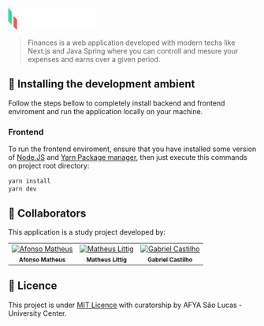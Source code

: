 <p>
<img src="./public/assets/app-logo.svg" alt="Finances" width="180">
</p>

> Finances is a web application developed with modern techs like Next.js and Java Spring where you can controll and mesure your expenses and earns over a given period. 

## 🚀 Installing the development ambient

Follow the steps bellow to completely install backend and frontend enviroment and run the application locally on your machine.

### Frontend

To run the frontend enviroment, ensure that you have installed some version of [Node.JS](https://nodejs.org/en/) and [Yarn Package manager](https://yarnpkg.com/), then just execute this commands on project root directory:

```
yarn install
yarn dev
```

## 🤝 Collaborators

This application is a study project developed by:

<table>
  <tr>
    <td align="center">
      <a href="#">
        <img src="https://media-exp1.licdn.com/dms/image/C4E03AQFhaJOj9bnJmQ/profile-displayphoto-shrink_200_200/0/1616089556467?e=1634774400&v=beta&t=9aR4kH1jiwZi4T45gXIYuqDjxfGec6BiKNNmoVLs-1o" width="100px;" alt="Afonso Matheus"/><br>
        <sub>
          <b>Afonso Matheus</b>
        </sub>
      </a>
    </td>
    <td align="center">
      <a href="#">
        <img src="https://media-exp1.licdn.com/dms/image/C4D03AQG8qDY-WXPUBA/profile-displayphoto-shrink_200_200/0/1597628143803?e=1634774400&v=beta&t=2tsYJI1nq1fjxzPhPW4DUHZiMmOaUwx5aCw5ZvXqSkE" width="100px"; alt="Matheus Littig" /><br>
        <sub>
          <b>Matheus Littig</b>
        </sub>
      </a>
    </td>
    <td align="center">
      <a href="#">
        <img src="https://media-exp1.licdn.com/dms/image/C4D03AQG6JLwEkdKFJw/profile-displayphoto-shrink_200_200/0/1596901973064?e=1634774400&v=beta&t=xBmM6VVcU5YoIZy4W5fAoKntV7YB8kW_BV5VvGTFSMc" width="100px" alt="Gabriel Castilho"/><br>
        <sub>
          <b>Gabriel Castilho</b>
        </sub>
      </a>
    </td>
  </tr>
</table>


## 📝 Licence

This project is under [MIT Licence](LICENSE.md) with curatorship by AFYA São Lucas - University Center. 
